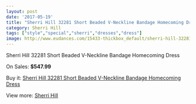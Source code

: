 ```yaml
---
layout: post
date: '2017-05-19'
title: "Sherri Hill 32281 Short Beaded V-Neckline Bandage Homecoming Dress"
category: Sherri Hill
tags: ["style","special","sherri","dresses","dress"]
image: http://www.eudances.com/15433-thickbox_default/sherri-hill-32281-short-beaded-v-neckline-bandage-homecoming-dress.jpg
---
```

Sherri Hill 32281 Short Beaded V-Neckline Bandage Homecoming Dress

On Sales: **$547.99**
<a href="https://www.eudances.com/en/sherri-hill/4562-sherri-hill-32281-short-beaded-v-neckline-bandage-homecoming-dress.html"><amp-img layout="responsive" width="600" height="600" src="//www.eudances.com/15433-thickbox_default/sherri-hill-32281-short-beaded-v-neckline-bandage-homecoming-dress.jpg" alt="Sherri Hill 32281 Short Beaded V-Neckline Bandage Homecoming Dress 0" /></a>
<a href="https://www.eudances.com/en/sherri-hill/4562-sherri-hill-32281-short-beaded-v-neckline-bandage-homecoming-dress.html"><amp-img layout="responsive" width="600" height="600" src="//www.eudances.com/15435-thickbox_default/sherri-hill-32281-short-beaded-v-neckline-bandage-homecoming-dress.jpg" alt="Sherri Hill 32281 Short Beaded V-Neckline Bandage Homecoming Dress 1" /></a>
<a href="https://www.eudances.com/en/sherri-hill/4562-sherri-hill-32281-short-beaded-v-neckline-bandage-homecoming-dress.html"><amp-img layout="responsive" width="600" height="600" src="//www.eudances.com/15434-thickbox_default/sherri-hill-32281-short-beaded-v-neckline-bandage-homecoming-dress.jpg" alt="Sherri Hill 32281 Short Beaded V-Neckline Bandage Homecoming Dress 2" /></a>

Buy it: [Sherri Hill 32281 Short Beaded V-Neckline Bandage Homecoming Dress](https://www.eudances.com/en/sherri-hill/4562-sherri-hill-32281-short-beaded-v-neckline-bandage-homecoming-dress.html "Sherri Hill 32281 Short Beaded V-Neckline Bandage Homecoming Dress")

View more: [Sherri Hill](https://www.eudances.com/en/80-Sherri-Hill "Sherri Hill")